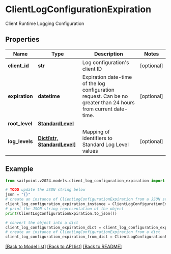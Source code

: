 # ClientLogConfigurationExpiration

Client Runtime Logging Configuration

## Properties

Name | Type | Description | Notes
------------ | ------------- | ------------- | -------------
**client_id** | **str** | Log configuration&#39;s client ID | [optional] 
**expiration** | **datetime** | Expiration date-time of the log configuration request.  Can be no greater than 24 hours from current date-time. | [optional] 
**root_level** | [**StandardLevel**](StandardLevel.md) |  | 
**log_levels** | [**Dict[str, StandardLevel]**](StandardLevel.md) | Mapping of identifiers to Standard Log Level values | [optional] 

## Example

```python
from sailpoint.v2024.models.client_log_configuration_expiration import ClientLogConfigurationExpiration

# TODO update the JSON string below
json = "{}"
# create an instance of ClientLogConfigurationExpiration from a JSON string
client_log_configuration_expiration_instance = ClientLogConfigurationExpiration.from_json(json)
# print the JSON string representation of the object
print(ClientLogConfigurationExpiration.to_json())

# convert the object into a dict
client_log_configuration_expiration_dict = client_log_configuration_expiration_instance.to_dict()
# create an instance of ClientLogConfigurationExpiration from a dict
client_log_configuration_expiration_from_dict = ClientLogConfigurationExpiration.from_dict(client_log_configuration_expiration_dict)
```
[[Back to Model list]](../README.md#documentation-for-models) [[Back to API list]](../README.md#documentation-for-api-endpoints) [[Back to README]](../README.md)


